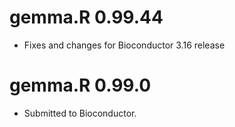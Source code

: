 # gemma.R 0.99.44
* Fixes and changes for Bioconductor 3.16 release

# gemma.R 0.99.0
* Submitted to Bioconductor.

